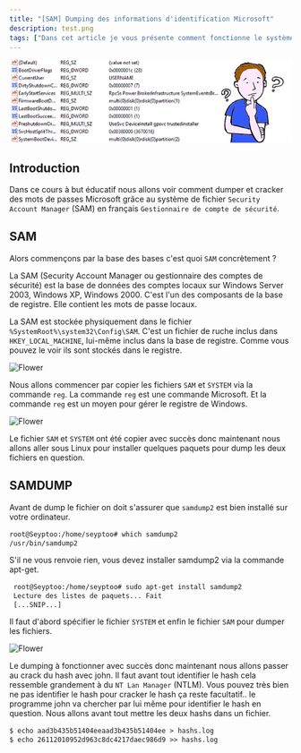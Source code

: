 ```yaml
---
title: "[SAM] Dumping des informations d'identification Microsoft"
description: test.png
tags: ["Dans cet article je vous présente comment fonctionne le système Security Account Manage (SAM) et vous montrez comment dump un fichier SAM."]
---
```


![Flower](../sam.png)

Introduction
----
Dans ce cours à but éducatif nous allons voir comment dumper et cracker des mots de passes Microsoft grâce au système de fichier `Security Account Manager` (SAM) en français `Gestionnaire de compte de sécurité`.

SAM
----
Alors commençons par la base des bases c'est quoi `SAM` concrètement ? <br />

La SAM (Security Account Manager ou gestionnaire des comptes de sécurité) est la base de données des comptes locaux sur Windows Server 2003, Windows XP, Windows 2000. C'est l'un des composants de la base de registre. Elle contient les mots de passe locaux.

La SAM est stockée physiquement dans le fichier `%SystemRoot%\system32\Config\SAM`. C'est un fichier de ruche inclus dans `HKEY_LOCAL_MACHINE`, lui-même inclus dans la base de registre. Comme vous pouvez le voir ils sont stockés dans le registre.

![Flower](https://image.noelshack.com/fichiers/2019/21/7/1558894108-screenshot-5.png)

Nous allons commencer par copier les fichiers `SAM` et `SYSTEM` via la commande `reg`. La commande `reg` est une commande Microsoft. Et la commande `reg` est un moyen pour gérer le registre de Windows.

![Flower](https://image.noelshack.com/fichiers/2019/21/7/1558894619-screenshot-2.png)

Le fichier `SAM` et `SYSTEM` ont été copier avec succès donc maintenant nous allons aller sous Linux pour installer quelques paquets pour dump les deux fichiers en question.

SAMDUMP
----
Avant de dump le fichier on doit s'assurer que `samdump2` est bien installé sur votre ordinateur.

    root@Seyptoo:/home/seyptoo# which samdump2
    /usr/bin/samdump2

S'il ne vous renvoie rien, vous devez installer samdump2 via la commande apt-get.

     root@Seyptoo:/home/seyptoo# sudo apt-get install samdump2
     Lecture des listes de paquets... Fait
     [...SNIP...]

Il faut d'abord spécifier le fichier `SYSTEM` et enfin le fichier `SAM` pour dumper les fichiers.

![Flower](https://image.noelshack.com/fichiers/2019/21/7/1558896664-capture-du-2019-05-26-20-50-31.png)

Le dumping à fonctionner avec succès donc maintenant nous allons passer au crack du hash avec john. Il faut avant tout identifier le hash cela ressemble grandement à du `NT Lan Manager` (NTLM). Vous pouvez très bien ne pas identifier le hash pour cracker le hash ça reste facultatif.. le programme john va chercher par lui même pour identifier le hash en question. Nous allons avant tout mettre les deux hashs dans un fichier.

    $ echo aad3b435b51404eeaad3b435b51404ee > hashs.log
    $ echo 26112010952d963c8dc4217daec986d9 >> hashs.log

